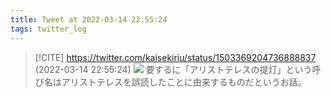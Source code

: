 ```yaml
---
title: Tweet at 2022-03-14 22:55:24
tags: twitter_log
---
```


> [!CITE] https://twitter.com/kaisekiriu/status/1503369204736888837 (2022-03-14 22:55:24)
> ![](https://twitter.com/kaisekiriu/status/1503369204736888837)
> 要するに「アリストテレスの提灯」という呼び名はアリストテレスを誤読したことに由来するものだというお話。
